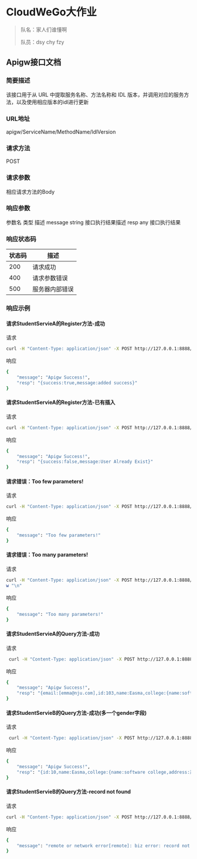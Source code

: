 # CloudWeGo大作业

> 队名：家人们谁懂啊
>
> 队员：dsy chy fzy

## Apigw接口文档

### 简要描述

该接口用于从 URL 中提取服务名称、方法名称和 IDL 版本，并调用对应的服务方法，以及使用相应版本的idl进行更新

### URL地址

apigw/ServiceName/MethodName/IdlVersion

### 请求方法

POST

### 请求参数

相应请求方法的Body

### 响应参数

参数名	类型	描述
message	string	接口执行结果描述
resp	any	接口执行结果

### 响应状态码

| 状态码 | 描述           |
| ------ | -------------- |
| 200    | 请求成功       |
| 400    | 请求参数错误   |
| 500    | 服务器内部错误 |

### 响应示例

#### 请求StudentServieA的Register方法-成功

请求

``` bash
curl -H "Content-Type: application/json" -X POST http://127.0.0.1:8888/apigw/studentserviceA/Register -d '{"id": 103, "name":"Easma", "college": {"name": "software college", "address": "逸夫"}, "email": ["emma@nju.com"],"gender":"mm"}' -w "\n"
```

响应

``` bash
{
	"message": "Apigw Success!",
	"resp": "{success:true,message:added success}"
}
```



#### 请求StudentServieA的Register方法-已有插入

请求

``` bash
curl -H "Content-Type: application/json" -X POST http://127.0.0.1:8888/apigw/studentserviceA/Register -d '{"id": 103, "name":"Easma", "college": {"name": "software college", "address": "逸夫"}, "email": ["emma@nju.com"],"gender":"mm"}' -w "\n"
```

响应

``` bash
{
	"message": "Apigw Success!",
	"resp": "{success:false,message:User Already Exist}"
}
```



#### 请求错误：Too few parameters!

请求

``` bash
curl -H "Content-Type: application/json" -X POST http://127.0.0.1:8888/apigw/1 -d '{"id":103}' -w "\n"
```

响应

```  bash
{
	"message": "Too few parameters!"
}
```



#### 请求错误：Too many parameters!

请求

``` bash
curl -H "Content-Type: application/json" -X POST http://127.0.0.1:8888/apigw/ds/ds/studentserviceA/Query -d '{"id":103}' -
w "\n"
```

响应

```  bash
{
	"message": "Too many parameters!"
}
```



#### 请求StudentServieA的Query方法-成功

请求

``` bash
 curl -H "Content-Type: application/json" -X POST http://127.0.0.1:8888/apigw/studentserviceA/Query -d '{"id":103}' -w "\n"
```

响应

```  bash
{
	"message": "Apigw Success!",
	"resp": "{email:[emma@nju.com],id:103,name:Easma,college:{name:software college,address:逸夫}}"
}
```



#### 请求StudentServieB的Query方法-成功(多一个gender字段)

请求

``` bash
 curl -H "Content-Type: application/json" -X POST http://127.0.0.1:8888/apigw/studentserviceB/Query -d '{"id":10}' -w "\n"
```

响应

```  bash
{
	"message": "Apigw Success!",
	"resp": "{id:10,name:Easma,college:{name:software college,address:逸夫},email:[emma@nju.com],gender:man}"
}
```



#### 请求StudentServieB的Query方法-record not found

请求

``` bash
curl -H "Content-Type: application/json" -X POST http://127.0.0.1:8888/apigw/studentserviceB/Query -d '{"id":999}' -w "\n"
```

响应

```  bash
{
	"message": "remote or network error[remote]: biz error: record not found"
}
```
